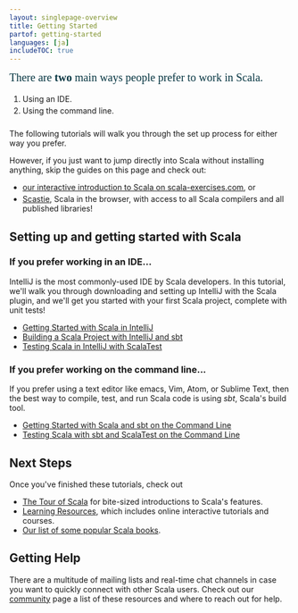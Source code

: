 ```yaml
---
layout: singlepage-overview
title: Getting Started
partof: getting-started
languages: [ja]
includeTOC: true
---
```


<div style="font-size: 1.25rem; color: #073642; font-weight: 400; font-family: 'Roboto Slab', serif; margin-bottom: 18px;"> There are <strong>two</strong> main ways people prefer to work in Scala.</div>

<ol style="margin-bottom: 24px;">
  <li style="margin-bottom: 4px;">Using an IDE.</li>
  <li style="margin-bottom: 4px;">Using the command line.</li>
</ol>


The following tutorials will walk you through the set up process for either way
you prefer.

However, if you just want to jump directly into Scala without installing anything, skip the guides on this page and check out:

<ul style="margin-bottom: 24px;">
  <li style="margin-bottom: 4px;"><a href="https://www.scala-exercises.org/scala_tutorial/terms_and_types">our interactive introduction to Scala on scala-exercises.com</a>, or</li>
  <li style="margin-bottom: 4px;"><a href="https://scastie.scala-lang.org/">Scastie</a>, Scala in the browser, with access to all Scala compilers and all published libraries!</li>
</ul>

## Setting up and getting started with Scala

### If you prefer working in an IDE...

IntelliJ is the most commonly-used IDE by Scala developers. In this tutorial,
we'll walk you through downloading and setting up IntelliJ with the Scala
plugin, and we'll get you started with your first Scala project, complete with
unit tests!

* [Getting Started with Scala in IntelliJ](getting-started-intellij-track/getting-started-with-scala-in-intellij.html)
* [Building a Scala Project with IntelliJ and sbt](getting-started-intellij-track/building-a-scala-project-with-intellij-and-sbt.html)
* [Testing Scala in IntelliJ with ScalaTest](getting-started-intellij-track/testing-scala-in-intellij-with-scalatest.html)


### If you prefer working on the command line...

If you prefer using a text editor like emacs, Vim, Atom, or Sublime Text, then
the best way to compile, test, and run Scala code is using _sbt_, Scala's build
tool.

* [Getting Started with Scala and sbt on the Command Line](getting-started-sbt-track/getting-started-with-scala-and-sbt-on-the-command-line.html)
* [Testing Scala with sbt and ScalaTest on the Command Line](getting-started-sbt-track/testing-scala-with-sbt-on-the-command-line.html)

<!-- sbt is the easiest way to ensure that your Scala project is reproducible;
you specify a Scala version, any libraries you depend on, and sbt takes care of
the rest, so it's as easy as possible for someone else to compile and run your
Scala project. -->

## Next Steps
Once you've finished these tutorials, check out

* [The Tour of Scala](tour/tour-of-scala.html) for bite-sized introductions to Scala's features.
* [Learning Resources](learn.html), which includes online interactive tutorials and courses.
* [Our list of some popular Scala books](books.html).

## Getting Help
There are a multitude of mailing lists and real-time chat channels in case you want to quickly connect with other Scala users. Check out our [community](https://scala-lang.org/community/) page a list of these resources and where to reach out for help.
